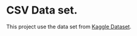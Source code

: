# CSV Data set.

This project use the data set from [Kaggle Dataset](https://www.kaggle.com/datasets/rohitsahoo/sales-forecasting?resource=download).
